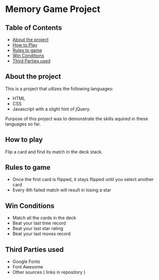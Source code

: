 # Memory Game Project

## Table of Contents

* [About the project](#about)
* [How to Play](#play)
* [Rules to game](#rules)
* [Win Conditions](#win)
* [Third Parties used](#thirdparties)

## About the project <a name="about"></a>

This is a project that utlizes the following languages:
* HTML
* CSS
* Javascript with a slight hint of jQuery. 

Purpose of this project was to demonstrate the skills aquired in these languages so far.

## How to play <a name="play"></a>

Flip a card and find its match in the deck stack.

## Rules to game <a name="rules"></a>

* Once the first card is flipped, it stays flipped until you select another card 
* Every 4th failed match will result in losing a star

## Win Conditions <a name="win"></a>

* Match all the cards in the deck
* Beat your last time record
* Beat your last star rating    
* Beat your last moves record

## Third Parties used <a name="thirdparties"></a>

* Google Fonts
* Font Awesome
* Other sources ( links in repository )
